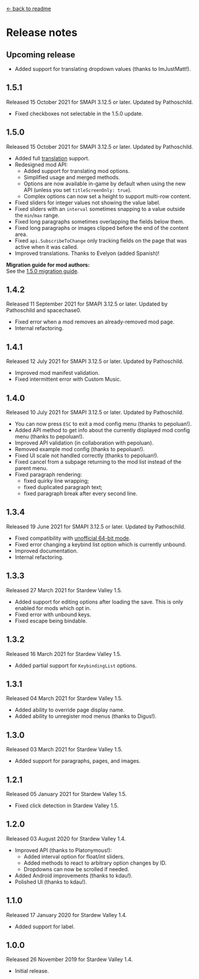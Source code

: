 ﻿﻿[← back to readme](README.md)

# Release notes
## Upcoming release
* Added support for translating dropdown values (thanks to ImJustMatt!).

## 1.5.1
Released 15 October 2021 for SMAPI 3.12.5 or later. Updated by Pathoschild.

* Fixed checkboxes not selectable in the 1.5.0 update.

## 1.5.0
Released 15 October 2021 for SMAPI 3.12.5 or later. Updated by Pathoschild.

* Added full [translation](https://stardewvalleywiki.com/Modding:Translations) support.
* Redesigned mod API:
  * Added support for translating mod options.
  * Simplified usage and merged methods.
  * Options are now available in-game by default when using the new API (unless you set `titleScreenOnly: true`).
  * Complex options can now set a height to support multi-row content.
* Fixed sliders for integer values not showing the value label.
* Fixed sliders with an `interval` sometimes snapping to a value outside the `min`/`max` range.
* Fixed long paragraphs sometimes overlapping the fields below them.
* Fixed long paragraphs or images clipped before the end of the content area.
* Fixed `api.SubscribeToChange` only tracking fields on the page that was active when it was called.
* Improved translations. Thanks to Evelyon (added Spanish)!

**Migration guide for mod authors:**  
See the [1.5.0 migration guide](author-migration-guide.md#150).

## 1.4.2
Released 11 September 2021 for SMAPI 3.12.5 or later. Updated by Pathoschild and spacechase0.

* Fixed error when a mod removes an already-removed mod page.
* Internal refactoring.

## 1.4.1
Released 12 July 2021 for SMAPI 3.12.5 or later. Updated by Pathoschild.

* Improved mod manifest validation.
* Fixed intermittent error with Custom Music.

## 1.4.0
Released 10 July 2021 for SMAPI 3.12.5 or later. Updated by Pathoschild.

* You can now press `ESC` to exit a mod config menu (thanks to pepoluan!).
* Added API method to get info about the currently displayed mod config menu (thanks to pepoluan!).
* Improved API validation (in collaboration with pepoluan).
* Removed example mod config (thanks to pepoluan!).
* Fixed UI scale not handled correctly (thanks to pepoluan!).
* Fixed cancel from a subpage returning to the mod list instead of the parent menu.
* Fixed paragraph rendering:
  * fixed quirky line wrapping;
  * fixed duplicated paragraph text;
  * fixed paragraph break after every second line.

## 1.3.4
Released 19 June 2021 for SMAPI 3.12.5 or later. Updated by Pathoschild.

* Fixed compatibility with [unofficial 64-bit mode](https://stardewvalleywiki.com/Modding:Migrate_to_64-bit_on_Windows).
* Fixed error changing a keybind list option which is currently unbound.
* Improved documentation.
* Internal refactoring.

## 1.3.3
Released 27 March 2021 for Stardew Valley 1.5.

* Added support for editing options after loading the save. This is only enabled for mods which opt in.
* Fixed error with unbound keys.
* Fixed escape being bindable.

## 1.3.2
Released 16 March 2021 for Stardew Valley 1.5.

* Added partial support for `KeybindingList` options.

## 1.3.1
Released 04 March 2021 for Stardew Valley 1.5.

* Added ability to override page display name.
* Added ability to unregister mod menus (thanks to Digus!).

## 1.3.0
Released 03 March 2021 for Stardew Valley 1.5.

* Added support for paragraphs, pages, and images.

## 1.2.1
Released 05 January 2021 for Stardew Valley 1.5.

* Fixed click detection in Stardew Valley 1.5.

## 1.2.0
Released 03 August 2020 for Stardew Valley 1.4.

* Improved API (thanks to Platonymous!):
  * Added interval option for float/int sliders.
  * Added methods to react to arbitrary option changes by ID.
  * Dropdowns can now be scrolled if needed.
* Added Android improvements (thanks to kdau!).
* Polished UI (thanks to kdau!).

## 1.1.0
Released 17 January 2020 for Stardew Valley 1.4.

* Added support for label.

## 1.0.0
Released 26 November 2019 for Stardew Valley 1.4.

* Initial release.
